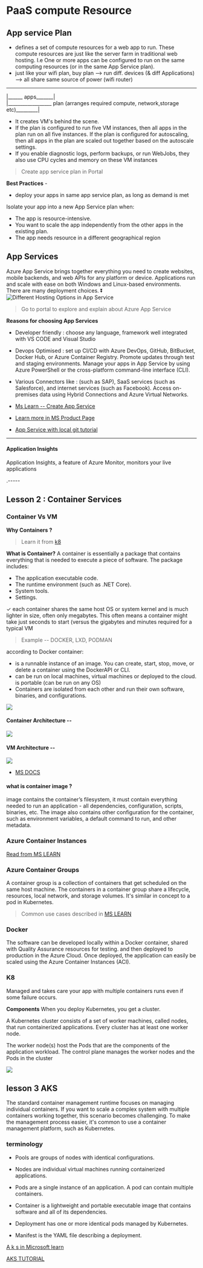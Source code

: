 # PaaS compute Resource



## App service Plan

- defines a set of compute resources for a web app to run. These compute resources are just like the server farm in traditional web hosting. I.e  One or more apps can be configured to run on the same computing resources (or in the same App Service plan).
- just like your wifi plan, buy plan --> run diff. devices (& diff Applications) --> all share same source of power (wifi router)
--------------------
|______ apps_______|
<Br>
|__________________ plan (arranges required compute, network,storage etc)_________|


- It creates VM's behind the scene. 
- If the plan is configured to run five VM instances, then all apps in the plan run on all five instances. If the plan is configured for autoscaling, then all apps in the plan are scaled out together based on the autoscale settings.
- If you enable diagnostic logs, perform backups, or run WebJobs, they also use CPU cycles and memory on these VM instances

> Create app service plan in Portal

**Best Practices** - 
- deploy your apps in same app service plan, as long as demand is met

Isolate your app into a new App Service plan when:

- The app is resource-intensive.
- You want to scale the app independently from the other apps in the existing plan.
- The app needs resource in a different geographical region 


## App Services 

Azure App Service brings together everything you need to create websites, mobile backends, and web APIs for any platform or device. Applications run and scale with ease on both Windows and Linux-based environments. There are many deployment choices. ⏬
![Different Hosting Options in App Service](https://docs.microsoft.com/en-us/learn/wwl-azure/configure-azure-app-services/media/web-quickstarts-c154c8e4.png)

> Go to portal to explore and explain about Azure App Service


**Reasons for choosing App Services**
- Developer friendly : choose any language, framework well integrated with VS CODE and Visual Studio
- Devops Optimised : set up CI/CD with Azure DevOps, GitHub, BitBucket, Docker Hub, or Azure Container Registry. Promote updates through test and staging environments. Manage your apps in App Service by using Azure PowerShell or the cross-platform command-line interface (CLI).
- Various Connectors like : (such as SAP), SaaS services (such as Salesforce), and internet services (such as Facebook). Access on-premises data using Hybrid Connections and Azure Virtual Networks.

- [Ms Learn -- Create App Service](https://docs.microsoft.com/en-us/learn/modules/configure-azure-app-services/3-create-app-service)

- [Learn more in MS Product Page](https://azure.microsoft.com/en-in/services/app-service/)

- [App Service with local git tutorial](https://docs.microsoft.com/en-us/azure/app-service/deploy-local-git?tabs=cli)
------
#### Application Insights 
Application Insights, a feature of Azure Monitor, monitors your live applications

.-----

## Lesson 2 : Container Services

### Container Vs VM 

**Why Containers ?**
> Learn it from [k8](https://kubernetes.io/docs/concepts/overview/what-is-kubernetes/)

**What is Container?**
A container is essentially a package that contains everything that is needed to execute a piece of software. The package includes:

- The application executable code.
- The runtime environment (such as .NET Core).
- System tools.
- Settings.

✓ each container shares the same host OS or system kernel and is much lighter in size, often only megabytes. This often means a container might take just seconds to start (versus the gigabytes and minutes required for a typical VM

> Example -- DOCKER, LXD, PODMAN 

according to Docker container:

- is a runnable instance of an image. You can create, start, stop, move, or delete a container using the DockerAPI or CLI.
- can be run on local machines, virtual machines or deployed to the cloud.
is portable (can be run on any OS)
- Containers are isolated from each other and run their own software, binaries, and configurations.

![](https://d33wubrfki0l68.cloudfront.net/26a177ede4d7b032362289c6fccd448fc4a91174/eb693/images/docs/container_evolution.svg)


#### Container Architecture -- 
![](https://docs.microsoft.com/en-us/virtualization/windowscontainers/about/media/container-diagram.svg)

#### VM Architecture -- 
![](https://docs.microsoft.com/en-us/virtualization/windowscontainers/about/media/virtual-machine-diagram.svg)

- [MS DOCS](https://docs.microsoft.com/en-us/virtualization/windowscontainers/about/containers-vs-vm)

#### what is container image ?
image contains the container’s filesystem, it must contain everything needed to run an application - all dependencies, configuration, scripts, binaries, etc. The image also contains other configuration for the container, such as environment variables, a default command to run, and other metadata.

### Azure Container Instances

[Read from MS LEARN](https://docs.microsoft.com/en-us/learn/modules/configure-azure-container-instances/3-review)

### Azure Container Groups 
A container group is a collection of containers that get scheduled on the same host machine. The containers in a container group share a lifecycle, resources, local network, and storage volumes. It's similar in concept to a pod in Kubernetes.

> Common use cases described in [MS LEARN](https://docs.microsoft.com/en-us/learn/modules/configure-azure-container-instances/4-implement-container-groups)

### Docker
The software can be developed locally within a Docker container, shared with Quality Assurance resources for testing. and then deployed to production in the Azure Cloud. Once deployed, the application can easily be scaled using the Azure Container Instances (ACI).

### K8 
Managed and takes care your app with multiple containers runs even if some failure occurs.

**Components**
When you deploy Kubernetes, you get a cluster.

A Kubernetes cluster consists of a set of worker machines, called nodes, that run containerized applications. Every cluster has at least one worker node.

The worker node(s) host the Pods that are the components of the application workload. The control plane manages the worker nodes and the Pods in the cluster

![](https://d33wubrfki0l68.cloudfront.net/2475489eaf20163ec0f54ddc1d92aa8d4c87c96b/e7c81/images/docs/components-of-kubernetes.svg)

## lesson 3 AKS
The standard container management runtime focuses on managing individual containers. If you want to scale a complex system with multiple containers working together, this scenario becomes challenging. To make the management process easier, it's common to use a container management platform, such as Kubernetes.

### terminology
- Pools are groups of nodes with identical configurations.

- Nodes are individual virtual machines running containerized applications.

- Pods are a single instance of an application. A pod can contain multiple containers.

- Container is a lightweight and portable executable image that contains software and all of its dependencies.

- Deployment has one or more identical pods managed by Kubernetes.

- Manifest is the YAML file describing a deployment.

[A k s in Microsoft learn](https://docs.microsoft.com/en-us/learn/modules/configure-azure-kubernetes-service/)

[AKS TUTORIAL](https://docs.microsoft.com/en-us/azure/aks/kubernetes-walkthrough-portal)
